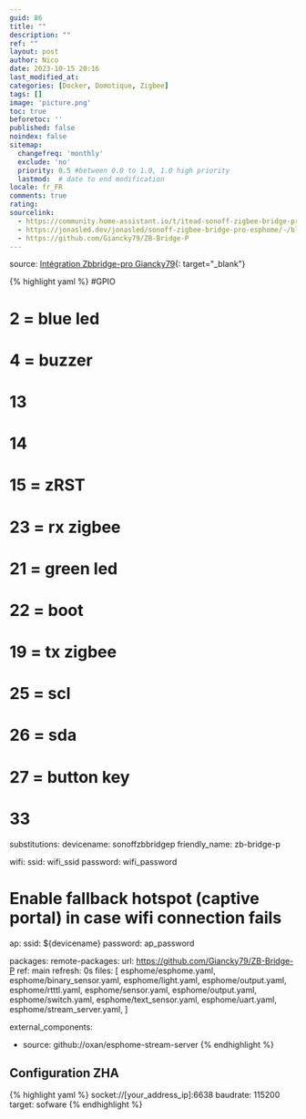 ```yaml
---
guid: 86
title: ""
description: ""
ref: ""
layout: post
author: Nico
date: 2023-10-15 20:16
last_modified_at: 
categories: [Docker, Domotique, Zigbee]
tags: []
image: 'picture.png'
toc: true
beforetoc: ''
published: false
noindex: false
sitemap:
  changefreq: 'monthly'
  exclude: 'no'
  priority: 0.5 #between 0.0 to 1.0, 1.0 high priority
  lastmod:  # date to end modification
locale: fr_FR
comments: true
rating:  
sourcelink:
  - https://community.home-assistant.io/t/itead-sonoff-zigbee-bridge-pro-zbbridge-p-new-cc2652p-and-esp32-based-zigbee-gateway-to-wifi-bridge/378924/22
  - https://jonasled.dev/jonasled/sonoff-zigbee-bridge-pro-esphome/-/blob/master/zigbee_bridge.yaml?ref_type=heads
  - https://github.com/Giancky79/ZB-Bridge-P
---
```


source:
[Intégration Zbbridge-pro Giancky79](https://github.com/Giancky79/ZB-Bridge-P){: target="_blank"}

{% highlight yaml %}
#GPIO
# 2 = blue led
# 4 = buzzer
# 13
# 14
# 15 = zRST
# 23 = rx zigbee
# 21 = green led
# 22 = boot
# 19 = tx zigbee
# 25 = scl
# 26 = sda
# 27 = button key
# 33

substitutions:
  devicename: sonoffzbbridgep
  friendly_name: zb-bridge-p

wifi:
  ssid: wifi_ssid
  password: wifi_password

  # Enable fallback hotspot (captive portal) in case wifi connection fails
  ap:
    ssid: ${devicename}
    password: ap_password
  
packages:
  remote-packages:
    url: https://github.com/Giancky79/ZB-Bridge-P
    ref: main
    refresh: 0s
    files: [
      esphome/esphome.yaml,
      esphome/binary_sensor.yaml,
      esphome/light.yaml,
      esphome/output.yaml,
      esphome/rtttl.yaml,
      esphome/sensor.yaml,
      esphome/output.yaml,
      esphome/switch.yaml,
      esphome/text_sensor.yaml,
      esphome/uart.yaml,
      esphome/stream_server.yaml,
   ]  

external_components:
  - source: github://oxan/esphome-stream-server
{% endhighlight %}

## Configuration ZHA

{% highlight yaml %}
socket://[your_address_ip]:6638
baudrate: 115200
target: sofware
{% endhighlight %}
